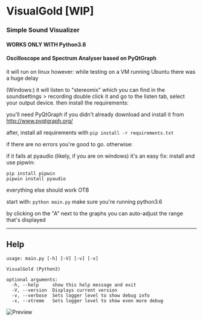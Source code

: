 # VisualGold [WIP]
### Simple Sound Visualizer
#### WORKS ONLY WITH Python3.6
#### Oscilloscope and Spectrum Analyser based on PyQtGraph
it will run on linux however: while testing on a VM running Ubuntu there was a huge delay

(Windows:)
it will listen to "stereomix" which you can find in the soundsettings > recording
double click it and go to the listen tab, select your output device. then install the requirements:

you'll need PyQtGraph if you didn't already download and install it from http://www.pyqtgraph.org/

after, install all requirements with ```pip install -r requirements.txt```

if there are no errors you're good to go. otherwise:

if it fails at pyaudio (likely, if you are on windows) it's an easy fix: install and use pipwin:
```
pip install pipwin
pipwin install pyaudio
```

everything else should work OTB

start with: ```python main.py``` make sure you're running python3.6

by clicking on the "A" next to the graphs you can auto-adjust the range that's displayed

___

## Help
```
usage: main.py [-h] [-V] [-v] [-x]

VisualGold (Python3)

optional arguments:
  -h, --help     show this help message and exit
  -V, --version  Displays current version
  -v, --verbose  Sets logger level to show debug info
  -x, --xtreme   Sets logger level to show even more debug
  ```
  
![Preview](https://i.imgur.com/pZsOvHy.png)
